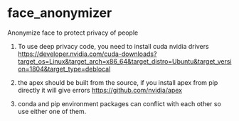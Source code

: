 # face_anonymizer
Anonymize face to protect privacy of people


1. To use deep privacy code, you need to install cuda nvidia drivers
https://developer.nvidia.com/cuda-downloads?target_os=Linux&target_arch=x86_64&target_distro=Ubuntu&target_version=1804&target_type=deblocal

2. the apex should be built from the source, if you install apex from pip directly it will give errors
https://github.com/nvidia/apex

3. conda and pip environment packages can conflict with each other so use either one of them.
